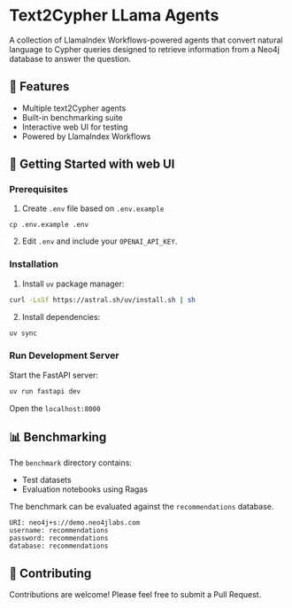 # Text2Cypher LLama Agents

A collection of LlamaIndex Workflows-powered agents that convert natural language to Cypher queries designed to retrieve information from a Neo4j database to answer the question.

## 🎯 Features

- Multiple text2Cypher agents
- Built-in benchmarking suite
- Interactive web UI for testing
- Powered by LlamaIndex Workflows

## 🚀 Getting Started with web UI

### Prerequisites

1. Create `.env` file based on `.env.example`
```
cp .env.example .env
```
2. Edit `.env` and include your `OPENAI_API_KEY`.

### Installation

1. Install `uv` package manager:
```bash
curl -LsSf https://astral.sh/uv/install.sh | sh
```
2. Install dependencies:
```bash
uv sync
```

### Run Development Server

Start the FastAPI server:
```bash
uv run fastapi dev
```

Open the `localhost:8000`

## 📊 Benchmarking

The `benchmark` directory contains:
- Test datasets
- Evaluation notebooks using Ragas

The benchmark can be evaluated against the `recommendations` database.

```
URI: neo4j+s://demo.neo4jlabs.com
username: recommendations
password: recommendations
database: recommendations
```

## 🤝 Contributing

Contributions are welcome! Please feel free to submit a Pull Request.
